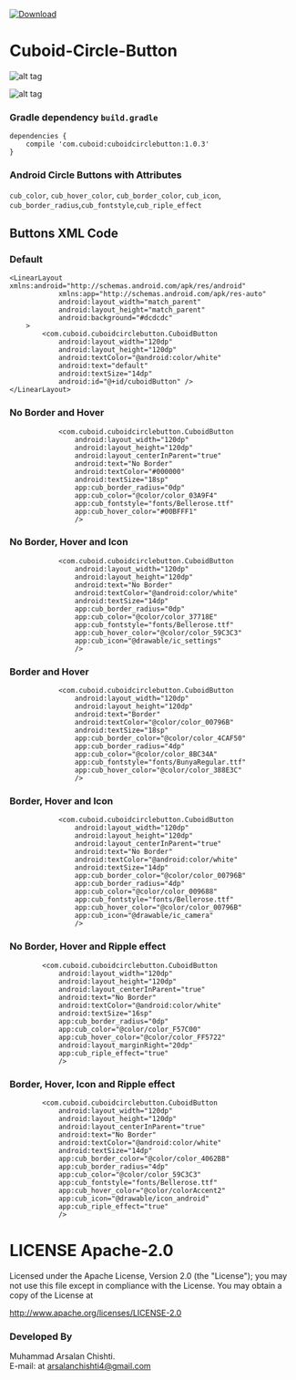[ ![Download](https://api.bintray.com/packages/muhammadarsalanchishti/maven/CircleButton/images/download.svg) ](https://bintray.com/muhammadarsalanchishti/maven/CircleButton/_latestVersion)

# Cuboid-Circle-Button
![alt tag](https://drive.google.com/uc?export=view&id=0B9zPkaTxGxJFendkcnI0VE1tMTQ)

![alt tag](https://drive.google.com/uc?export=view&id=0B9zPkaTxGxJFNzhBZUFWVmFtNlU)

### Gradle dependency  ```build.gradle```
```
dependencies {
    compile 'com.cuboid:cuboidcirclebutton:1.0.3'
}
```
### Android Circle Buttons with Attributes

``cub_color``, ``cub_hover_color``, ``cub_border_color``, ``cub_icon``, ``cub_border_radius``,``cub_fontstyle``,``cub_riple_effect``

## Buttons XML Code

### Default

```
<LinearLayout xmlns:android="http://schemas.android.com/apk/res/android"
            xmlns:app="http://schemas.android.com/apk/res-auto"
            android:layout_width="match_parent"
            android:layout_height="match_parent"
            android:background="#dcdcdc"
    >
        <com.cuboid.cuboidcirclebutton.CuboidButton
            android:layout_width="120dp"
            android:layout_height="120dp"
            android:textColor="@android:color/white"
            android:text="default"
            android:textSize="14dp"
            android:id="@+id/cuboidButton" />
</LinearLayout>
```
### No Border and Hover
```
            <com.cuboid.cuboidcirclebutton.CuboidButton
                android:layout_width="120dp"
                android:layout_height="120dp"
                android:layout_centerInParent="true"
                android:text="No Border"
                android:textColor="#000000"
                android:textSize="18sp"
                app:cub_border_radius="0dp"
                app:cub_color="@color/color_03A9F4"
                app:cub_fontstyle="fonts/Bellerose.ttf"
                app:cub_hover_color="#00BFFF1"
                />
```

### No Border, Hover and Icon
```
            <com.cuboid.cuboidcirclebutton.CuboidButton
                android:layout_width="120dp"
                android:layout_height="120dp"
                android:text="No Border"
                android:textColor="@android:color/white"
                android:textSize="14dp"
                app:cub_border_radius="0dp"
                app:cub_color="@color/color_37718E"
                app:cub_fontstyle="fonts/Bellerose.ttf"
                app:cub_hover_color="@color/color_59C3C3"
                app:cub_icon="@drawable/ic_settings"
                />
```

### Border and Hover
```
            <com.cuboid.cuboidcirclebutton.CuboidButton
                android:layout_width="120dp"
                android:layout_height="120dp"
                android:text="Border"
                android:textColor="@color/color_00796B"
                android:textSize="18sp"
                app:cub_border_color="@color/color_4CAF50"
                app:cub_border_radius="4dp"
                app:cub_color="@color/color_8BC34A"
                app:cub_fontstyle="fonts/BunyaRegular.ttf"
                app:cub_hover_color="@color/color_388E3C"
                />
```

### Border, Hover and Icon
```
            <com.cuboid.cuboidcirclebutton.CuboidButton
                android:layout_width="120dp"
                android:layout_height="120dp"
                android:layout_centerInParent="true"
                android:text="No Border"
                android:textColor="@android:color/white"
                android:textSize="14dp"
                app:cub_border_color="@color/color_00796B"
                app:cub_border_radius="4dp"
                app:cub_color="@color/color_009688"
                app:cub_fontstyle="fonts/Bellerose.ttf"
                app:cub_hover_color="@color/color_00796B"
                app:cub_icon="@drawable/ic_camera"
                />
```
### No Border, Hover and Ripple effect
```
        <com.cuboid.cuboidcirclebutton.CuboidButton
            android:layout_width="120dp"
            android:layout_height="120dp"
            android:layout_centerInParent="true"
            android:text="No Border"
            android:textColor="@android:color/white"
            android:textSize="16sp"
            app:cub_border_radius="0dp"
            app:cub_color="@color/color_F57C00"
            app:cub_hover_color="@color/color_FF5722"
            android:layout_marginRight="20dp"
            app:cub_riple_effect="true"
            />
```

### Border, Hover, Icon and Ripple effect
```
        <com.cuboid.cuboidcirclebutton.CuboidButton
            android:layout_width="120dp"
            android:layout_height="120dp"
            android:layout_centerInParent="true"
            android:text="No Border"
            android:textColor="@android:color/white"
            android:textSize="14dp"
            app:cub_border_color="@color/color_4062BB"
            app:cub_border_radius="4dp"
            app:cub_color="@color/color_59C3C3"
            app:cub_fontstyle="fonts/Bellerose.ttf"
            app:cub_hover_color="@color/colorAccent2"
            app:cub_icon="@drawable/icon_android"
            app:cub_riple_effect="true"
            />
```

# LICENSE Apache-2.0

Licensed under the Apache License, Version 2.0 (the "License");
you may not use this file except in compliance with the License.
You may obtain a copy of the License at

http://www.apache.org/licenses/LICENSE-2.0

### Developed By

Muhammad Arsalan Chishti.  
E-mail: at <arsalanchishti4@gmail.com>
